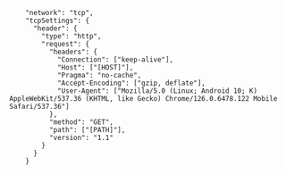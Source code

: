         "network": "tcp",
        "tcpSettings": {
          "header": {
            "type": "http",
            "request": {
              "headers": {
                "Connection": ["keep-alive"],
                "Host": ["[HOST]"],
                "Pragma": "no-cache",
                "Accept-Encoding": ["gzip, deflate"],
                "User-Agent": ["Mozilla/5.0 (Linux; Android 10; K) AppleWebKit/537.36 (KHTML, like Gecko) Chrome/126.0.6478.122 Mobile Safari/537.36"]
              },
              "method": "GET",
              "path": ["[PATH]"],
              "version": "1.1"
            }
          }
        }